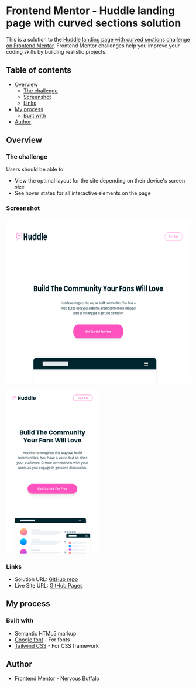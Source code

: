 # Frontend Mentor - Huddle landing page with curved sections solution

This is a solution to the [Huddle landing page with curved sections challenge on Frontend Mentor](https://www.frontendmentor.io/challenges/huddle-landing-page-with-curved-sections-5ca5ecd01e82137ec91a50f2). Frontend Mentor challenges help you improve your coding skills by building realistic projects. 

## Table of contents

- [Overview](#overview)
  - [The challenge](#the-challenge)
  - [Screenshot](#screenshot)
  - [Links](#links)
- [My process](#my-process)
  - [Built with](#built-with)
- [Author](#author)

## Overview

### The challenge

Users should be able to:

- View the optimal layout for the site depending on their device's screen size
- See hover states for all interactive elements on the page

### Screenshot

[<img src="./Screenshot_desktop.png" height="450px"/>](./Screenshot_desktop.png)

[<img src="./Screenshot_mobile.png" height="450px"/>](./Screenshot_mobile.png)


### Links

- Solution URL: [GitHub repo](https://github.com/mathieuc22/FrontendMentor/tree/main/huddle-landing-page-with-curved-sections-master)
- Live Site URL: [GitHub Pages](https://mathieuc22.github.io/FrontendMentor/huddle-landing-page-with-curved-sections-master/)

## My process

### Built with

- Semantic HTML5 markup
- [Google font](https://fonts.googleapis.com) - For fonts
- [Tailwind CSS](https://tailwindcss.com/) - For CSS framework

## Author

- Frontend Mentor - [Nervous Buffalo](https://www.frontendmentor.io/profile/mathieuc22)
